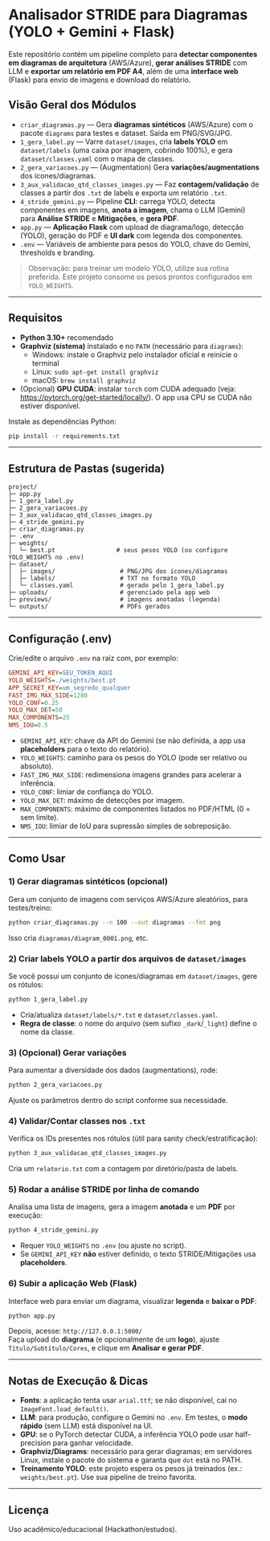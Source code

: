 # Analisador STRIDE para Diagramas (YOLO + Gemini + Flask)

Este repositório contém um pipeline completo para **detectar componentes em diagramas de arquitetura** (AWS/Azure), **gerar análises STRIDE** com LLM e **exportar um relatório em PDF A4**, além de uma **interface web** (Flask) para envio de imagens e download do relatório.

## Visão Geral dos Módulos

- `criar_diagramas.py` — Gera **diagramas sintéticos** (AWS/Azure) com o pacote `diagrams` para testes e dataset. Saída em PNG/SVG/JPG.  
- `1_gera_label.py` — Varre `dataset/images`, cria **labels YOLO** em `dataset/labels` (uma caixa por imagem, cobrindo 100%), e gera `dataset/classes.yaml` com o mapa de classes.  
- `2_gera_variacoes.py` — (Augmentation) Gera **variações/augmentations** dos ícones/diagramas.  
- `3_aux_validacao_qtd_classes_images.py` — Faz **contagem/validação** de classes a partir dos `.txt` de labels e exporta um relatório `.txt`.  
- `4_stride_gemini.py` — Pipeline **CLI**: carrega YOLO, detecta componentes em imagens, **anota a imagem**, chama o LLM (Gemini) para **Análise STRIDE** e **Mitigações**, e **gera PDF**.  
- `app.py` — **Aplicação Flask** com upload de diagrama/logo, detecção (YOLO), geração do PDF e **UI dark** com legenda dos componentes.  
- `.env` — Variáveis de ambiente para pesos do YOLO, chave do Gemini, thresholds e branding.

> Observação: para treinar um modelo YOLO, utilize sua rotina preferida. Este projeto consome os pesos prontos configurados em `YOLO_WEIGHTS`.

---

## Requisitos

- **Python 3.10+** recomendado
- **Graphviz (sistema)** instalado e no `PATH` (necessário para `diagrams`):
  - Windows: instale o Graphviz pelo instalador oficial e reinicie o terminal
  - Linux: `sudo apt-get install graphviz`
  - macOS: `brew install graphviz`
- (Opcional) **GPU CUDA**: instalar `torch` com CUDA adequado (veja: https://pytorch.org/get-started/locally/). O app usa CPU se CUDA não estiver disponível.

Instale as dependências Python:

```bash
pip install -r requirements.txt
```

---

## Estrutura de Pastas (sugerida)

```
project/
├─ app.py
├─ 1_gera_label.py
├─ 2_gera_variacoes.py
├─ 3_aux_validacao_qtd_classes_images.py
├─ 4_stride_gemini.py
├─ criar_diagramas.py
├─ .env
├─ weights/
│  └─ best.pt                 # seus pesos YOLO (ou configure YOLO_WEIGHTS no .env)
├─ dataset/
│  ├─ images/                  # PNG/JPG dos ícones/diagramas
│  ├─ labels/                  # TXT no formato YOLO
│  └─ classes.yaml             # gerado pelo 1_gera_label.py
├─ uploads/                    # gerenciado pela app web
├─ previews/                   # imagens anotadas (legenda)
└─ outputs/                    # PDFs gerados
```

---

## Configuração (.env)

Crie/edite o arquivo `.env` na raiz com, por exemplo:

```ini
GEMINI_API_KEY=SEU_TOKEN_AQUI
YOLO_WEIGHTS=./weights/best.pt
APP_SECRET_KEY=um_segredo_qualquer
FAST_IMG_MAX_SIDE=1280
YOLO_CONF=0.25
YOLO_MAX_DET=50
MAX_COMPONENTS=25
NMS_IOU=0.5
```

- `GEMINI_API_KEY`: chave da API do Gemini (se não definida, a app usa **placeholders** para o texto do relatório).
- `YOLO_WEIGHTS`: caminho para os pesos do YOLO (pode ser relativo ou absoluto).
- `FAST_IMG_MAX_SIDE`: redimensiona imagens grandes para acelerar a inferência.
- `YOLO_CONF`: limiar de confiança do YOLO.
- `YOLO_MAX_DET`: máximo de detecções por imagem.
- `MAX_COMPONENTS`: máximo de componentes listados no PDF/HTML (0 = sem limite).
- `NMS_IOU`: limiar de IoU para supressão simples de sobreposição.

---

## Como Usar

### 1) Gerar diagramas sintéticos (opcional)
Gera um conjunto de imagens com serviços AWS/Azure aleatórios, para testes/treino:

```bash
python criar_diagramas.py --n 100 --out diagramas --fmt png
```

Isso cria `diagramas/diagram_0001.png`, etc.

### 2) Criar labels YOLO a partir dos arquivos de `dataset/images`
Se você possui um conjunto de ícones/diagramas em `dataset/images`, gere os rótulos:

```bash
python 1_gera_label.py
```

- Cria/atualiza `dataset/labels/*.txt` e `dataset/classes.yaml`.
- **Regra de classe**: o nome do arquivo (sem sufixo `_dark`/`_light`) define o nome da classe.

### 3) (Opcional) Gerar variações
Para aumentar a diversidade dos dados (augmentations), rode:

```bash
python 2_gera_variacoes.py
```

Ajuste os parâmetros dentro do script conforme sua necessidade.

### 4) Validar/Contar classes nos `.txt`
Verifica os IDs presentes nos rótulos (útil para sanity check/estratificação):

```bash
python 3_aux_validacao_qtd_classes_images.py
```

Cria um `relatorio.txt` com a contagem por diretório/pasta de labels.

### 5) Rodar a análise STRIDE por linha de comando
Analisa uma lista de imagens, gera a imagem **anotada** e um **PDF** por execução:

```bash
python 4_stride_gemini.py
```

- Requer `YOLO_WEIGHTS` no `.env` (ou ajuste no script).
- Se `GEMINI_API_KEY` **não** estiver definido, o texto STRIDE/Mitigações usa **placeholders**.

### 6) Subir a aplicação Web (Flask)
Interface web para enviar um diagrama, visualizar **legenda** e **baixar o PDF**:

```bash
python app.py
```

Depois, acesse: `http://127.0.0.1:5000/`  
Faça upload do **diagrama** (e opcionalmente de um **logo**), ajuste `Título/Subtítulo/Cores`, e clique em **Analisar e gerar PDF**.

---

## Notas de Execução & Dicas

- **Fonts**: a aplicação tenta usar `arial.ttf`; se não disponível, cai no `ImageFont.load_default()`.
- **LLM**: para produção, configure o Gemini no `.env`. Em testes, o **modo rápido** (sem LLM) está disponível na UI.
- **GPU**: se o PyTorch detectar CUDA, a inferência YOLO pode usar half-precision para ganhar velocidade.
- **Graphviz/Diagrams**: necessário para gerar diagramas; em servidores Linux, instale o pacote do sistema e garanta que `dot` está no PATH.
- **Treinamento YOLO**: este projeto espera os pesos já treinados (ex.: `weights/best.pt`). Use sua pipeline de treino favorita.

---

## Licença

Uso acadêmico/educacional (Hackathon/estudos).

